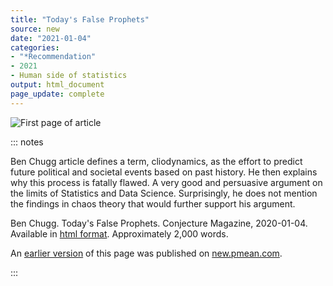 ```yaml
---
title: "Today's False Prophets"
source: new
date: "2021-01-04"
categories:
- "*Recommendation"
- 2021
- Human side of statistics
output: html_document
page_update: complete
---
```


![First page of article](http://www.pmean.com/new-images/21/cliodynamics-01.png)

::: notes

Ben Chugg article defines a term, cliodynamics, as the effort to predict future political and societal events based on past history. He then explains why this process is fatally flawed. A very good and persuasive argument on the limits of Statistics and Data Science. Surprisingly, he does not mention the findings in chaos theory that would further support his argument.

Ben Chugg. Today's False Prophets. Conjecture Magazine, 2020-01-04. Available in [html format][chu1]. Approximately 2,000 words.

[chu1]: https://medium.com/conjecture-magazine/the-dangers-of-cliodynamics-c48392b4a985

An [earlier version][sim2] of this page was published on [new.pmean.com][sim1].

[sim1]: http://new.pmean.com
[sim2]: http://new.pmean.com/cliodynamics/

:::
